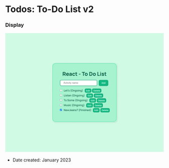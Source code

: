 # Todos: To-Do List v2

### Display
![Display](https://raw.githubusercontent.com/luqmanherifa/luqman-herifa-personal-portfolio-v2/main/public/works/todosv2.png)

- Date created: January 2023

